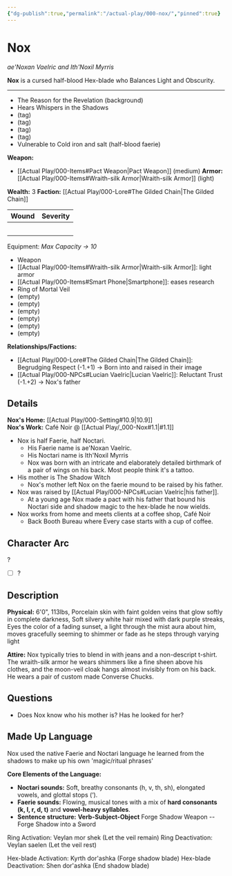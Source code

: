 ```yaml
---
{"dg-publish":true,"permalink":"/actual-play/000-nox/","pinned":true}
---
```


# Nox
_ae'Noxan Vaelric and Ith'Noxil Myrris_

**Nox** is a cursed half-blood Hex-blade who Balances Light and Obscurity.

***
* The Reason for the Revelation (background)
* Hears Whispers in the Shadows
* (tag)
* (tag)
* (tag)
* (tag)
* Vulnerable to Cold iron and salt (half-blood faerie)

**Weapon:**
* [[Actual Play/000-Items#Pact Weapon\|Pact Weapon]] (medium)
**Armor:** [[Actual Play/000-Items#Wraith-silk Armor\|Wraith-silk Armor]] (light)

**Wealth:** 3
**Faction:** [[Actual Play/000-Lore#The Gilded Chain\|The Gilded Chain]]

| Wound | Severity |
| ----- | -------- |
|       |          |
|       |          |
|       |          |
|       |          |
|       |          |

Equipment: _Max Capacity → 10_
* Weapon
* [[Actual Play/000-Items#Wraith-silk Armor\|Wraith-silk Armor]]: light armor
* [[Actual Play/000-Items#Smart Phone\|Smartphone]]: eases research
* Ring of Mortal Veil
* (empty)
* (empty)
* (empty)
* (empty)
* (empty)
* (empty)

**Relationships/Factions:**
* [[Actual Play/000-Lore#The Gilded Chain\|The Gilded Chain]]: Begrudging Respect (-1.+1) → Born into and raised in their image
* [[Actual Play/000-NPCs#Lucian Vaelric\|Lucian Vaelric]]: Reluctant Trust (-1.+2) → Nox's father


## Details

**Nox's Home:** [[Actual Play/000-Setting#10.9\|10.9]]  
**Nox's Work:** Café Noir @ [[Actual Play/_000-Nox#1.1\|#1.1]]  

* Nox is half Faerie, half Noctari.
    * His Faerie name is ae'Noxan Vaelric.
    * His Noctari name is Ith'Noxil Myrris 
    * Nox was born with an intricate and elaborately detailed birthmark of a pair of wings on his back. Most people think it's a tattoo.
* His mother is The Shadow Witch
    * Nox's mother left Nox on the faerie mound to be raised by his father.
* Nox was raised by [[Actual Play/000-NPCs#Lucian Vaelric\|his father]].
    * At a young age Nox made a pact with his father that bound his Noctari side and shadow magic to the hex-blade he now wields.
* Nox works from home and meets clients at a coffee shop, Café Noir
    * Back Booth Bureau where Every case starts with a cup of coffee.

## Character Arc
?

- [ ] ?


## Description

**Physical:** 6'0", 113lbs, Porcelain skin with faint golden veins that glow softly in complete darkness, Soft silvery white hair mixed with dark purple streaks, Eyes the color of a fading sunset, a light through the mist aura about him, moves gracefully seeming to shimmer or fade as he steps through varying light

**Attire:**  Nox typically tries to blend in with jeans and a non-descript t-shirt. The wraith-silk armor he wears shimmers like a fine sheen above his clothes, and the moon-veil cloak hangs almost invisibly from on his back. He wears a pair of custom made Converse Chucks.

## Questions

* Does Nox know who his mother is? Has he looked for her?

## Made Up Language

Nox used the native Faerie and Noctari language he learned from the shadows to make up his own 'magic/ritual phrases' 

**Core Elements of the Language:**
- **Noctari sounds:** Soft, breathy consonants (h, v, th, sh), elongated vowels, and glottal stops (‘).
- **Faerie sounds:** Flowing, musical tones with a mix of **hard consonants (k, l, r, d, t)** and **vowel-heavy syllables**.
- **Sentence structure:** **Verb-Subject-Object**  Forge Shadow Weapon -- Forge Shadow into a Sword

Ring Activation: Veylan mor shek (Let the veil remain)
Ring Deactivation: Veylan saelen (Let the veil rest)

Hex-blade Activation: Kyrth dor'ashka (Forge shadow blade)
Hex-blade Deactivation: Shen dor'ashka (End shadow blade)